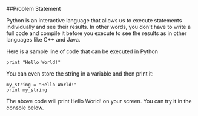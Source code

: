 ##Problem Statement

Python is an interactive language that allows us to execute statements individually and see their results. In other words, you don't have to write a full code and compile it before you execute to see the results as in other languages like C++ and Java.

Here is a sample line of code that can be executed in Python


    print "Hello World!" 

You can even store the string in a variable and then print it:

    my_string = "Hello World!"
    print my_string

The above code will print Hello World! on your screen. You can try it in the console below.

